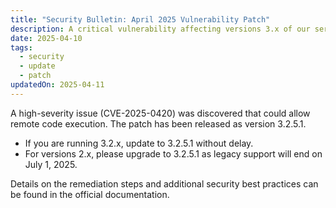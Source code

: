 ```yaml
---
title: "Security Bulletin: April 2025 Vulnerability Patch"
description: A critical vulnerability affecting versions 3.x of our server software has been patched. All users are strongly urged to update immediately.
date: 2025-04-10
tags:
  - security
  - update
  - patch
updatedOn: 2025-04-11
---
```


A high-severity issue (CVE-2025-0420) was discovered that could allow remote code execution. The patch has been released as version 3.2.5.1.  
- If you are running 3.2.x, update to 3.2.5.1 without delay.  
- For versions 2.x, please upgrade to 3.2.5.1 as legacy support will end on July 1, 2025.  

Details on the remediation steps and additional security best practices can be found in the official documentation.
